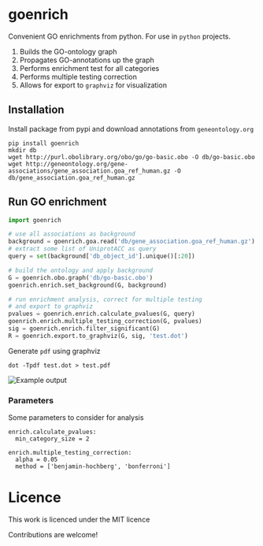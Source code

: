 # goenrich
Convenient GO enrichments from python. For use in `python` projects.

1. Builds the GO-ontology graph
2. Propagates GO-annotations up the graph
3. Performs enrichment test for all categories
4. Performs multiple testing correction
5. Allows for export to `graphviz` for visualization

## Installation

Install package from pypi and download annotations from `geneontology.org`

```shell
pip install goenrich
mkdir db
wget http://purl.obolibrary.org/obo/go/go-basic.obo -O db/go-basic.obo
wget http://geneontology.org/gene-associations/gene_association.goa_ref_human.gz -O db/gene_association.goa_ref_human.gz
```

## Run GO enrichment

```python
import goenrich

# use all associations as background
background = goenrich.goa.read('db/gene_association.goa_ref_human.gz')
# extract some list of UniprotACC as query
query = set(background['db_object_id'].unique()[:20])

# build the ontology and apply background
G = goenrich.obo.graph('db/go-basic.obo')
goenrich.enrich.set_background(G, background)

# run enrichment analysis, correct for multiple testing
# and export to graphviz
pvalues = goenrich.enrich.calculate_pvalues(G, query)
goenrich.enrich.multiple_testing_correction(G, pvalues)
sig = goenrich.enrich.filter_significant(G)
R = goenrich.export.to_graphviz(G, sig, 'test.dot')
```

Generate `pdf` using graphviz

```shell
dot -Tpdf test.dot > test.pdf
```

![Example output](https://cloud.githubusercontent.com/assets/2606663/8107738/435fba70-1054-11e5-9ef5-252bbcec65e8.png)

### Parameters

Some parameters to consider for analysis
```
enrich.calculate_pvalues:
  min_category_size = 2

enrich.multiple_testing_correction:
  alpha = 0.05
  method = ['benjamin-hochberg', 'bonferroni']
```

# Licence

This work is licenced under the MIT licence

Contributions are welcome!
